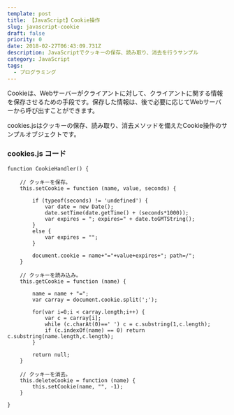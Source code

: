 ```yaml
---
template: post
title: 【JavaScript】Cookie操作
slug: javascript-cookie
draft: false
priority: 0
date: 2018-02-27T06:43:09.731Z
description: JavaScriptでクッキーの保存、読み取り、消去を行うサンプル
category: JavaScript
tags:
  - プログラミング
---
```

Cookieは、Webサーバーがクライアントに対して、クライアントに関する情報を保存させるための手段です。保存した情報は、後で必要に応じてWebサーバーから呼び出すことができます。

cookies.jsはクッキーの保存、読み取り、消去メソッドを備えたCookie操作のサンプルオブジェクトです。

<!--StartFragment-->

### cookies.js  コード

```
function CookieHandler() {
 
    // クッキーを保存。
	this.setCookie = function (name, value, seconds) {
 
		if (typeof(seconds) != 'undefined') {
			var date = new Date();
			date.setTime(date.getTime() + (seconds*1000));
			var expires = "; expires=" + date.toGMTString();
		}
		else {
			var expires = "";
		}
 
		document.cookie = name+"="+value+expires+"; path=/";
	}
 
    // クッキーを読み込み。
	this.getCookie = function (name) {
 
		name = name + "=";
		var carray = document.cookie.split(';');
 
		for(var i=0;i < carray.length;i++) {
			var c = carray[i];
			while (c.charAt(0)==' ') c = c.substring(1,c.length);
			if (c.indexOf(name) == 0) return c.substring(name.length,c.length);
		}
 
		return null;
	}
 
    // クッキーを消去。
	this.deleteCookie = function (name) {
		this.setCookie(name, "", -1);
	}
 
}
```

<!--EndFragment-->